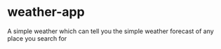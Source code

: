 # weather-app
A simple weather which can tell you the simple weather forecast of any place you search for
